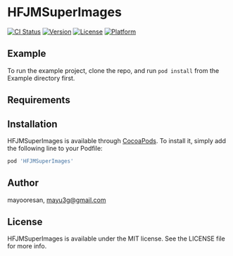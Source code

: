 # HFJMSuperImages

[![CI Status](https://img.shields.io/travis/mayooresan/HFJMSuperImages.svg?style=flat)](https://travis-ci.org/mayooresan/HFJMSuperImages)
[![Version](https://img.shields.io/cocoapods/v/HFJMSuperImages.svg?style=flat)](https://cocoapods.org/pods/HFJMSuperImages)
[![License](https://img.shields.io/cocoapods/l/HFJMSuperImages.svg?style=flat)](https://cocoapods.org/pods/HFJMSuperImages)
[![Platform](https://img.shields.io/cocoapods/p/HFJMSuperImages.svg?style=flat)](https://cocoapods.org/pods/HFJMSuperImages)

## Example

To run the example project, clone the repo, and run `pod install` from the Example directory first.

## Requirements

## Installation

HFJMSuperImages is available through [CocoaPods](https://cocoapods.org). To install
it, simply add the following line to your Podfile:

```ruby
pod 'HFJMSuperImages'
```

## Author

mayooresan, mayu3g@gmail.com

## License

HFJMSuperImages is available under the MIT license. See the LICENSE file for more info.
